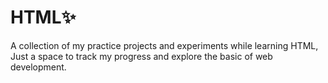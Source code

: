 # HTML✨
A collection of my practice projects and  experiments while learning HTML, Just a space to track my progress and explore the basic of web development.

